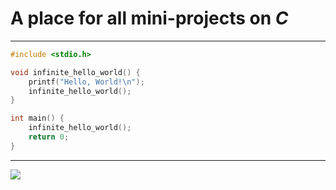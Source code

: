 # A place for all mini-projects on *C*
---
```C
#include <stdio.h>

void infinite_hello_world() {
    printf("Hello, World!\n");
    infinite_hello_world();
}

int main() {
    infinite_hello_world();
    return 0;
}

```
---
![](https://media0.giphy.com/media/v1.Y2lkPTc5MGI3NjExM3h6Z2g2M3Rja29sa3F0MGJ0d2t3MXJuYzJvZnBmYnpnM3pmZTJuZiZlcD12MV9pbnRlcm5hbF9naWZfYnlfaWQmY3Q9Zw/waRVKBZWi8Hx2V7lIt/giphy.gif)
